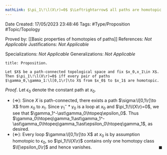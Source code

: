 ```yaml
---
mathLink: $\pi_1\!\l(X\r)=0$ $\Leftrightarrow$ all paths are homotopic
---
```


<div class="topSpace"></div>

Date Created: 17/05/2023 23:48:46
Tags: #Type/Proposition #Topic/Topology

Proved by: [[Basic properties of homotopies of paths]]
References: _Not Applicable_
Justifications: _Not Applicable_

Specializations: _Not Applicable_
Generalizations: _Not Applicable_

``` ad-Proposition
title: Proposition.

Let $X$ be a path-connected topological space and fix $x_0,x_1\in X$. Then $\pi_1\!\l(X\r)=0$ iff every pair of paths $\gamma_0,\gamma_1:\l[0,1\r]\to X$ from $x_0$ to $x_1$ are homotopic.

```

_Proof_. Let $\epsilon_0$ denote the constant path at $x_0$.
* ($\Rightarrow$): Since $X$ is path-connected, there exists a path $\sigma:\l[0,1\r]\to X$ from $x_0$ to $x_1$. Since $\gamma_1^-\ast\gamma_0$ is a loop at $x_0$ and $\pi_1\!\l(X\r)=0$, we see that $\gamma_1^-\ast\gamma_0\htopeq\epsilon_0$. Thus $\gamma_0\htopeq\gamma_1\ast\gamma_1^-\ast\gamma_0\htopeq\gamma_1\ast\epsilon_0\htopeq\gamma_1$, as desired.
* ($\Leftarrow$): Every loop $\gamma:\l[0,1\r]\to X$ at $x_0$ is by assumption homotopic to $\epsilon_0$, so $\pi_1\!\l(X\r)$ contains only one homotopy class $\l[\epsilon_0\r]$ and hence vanishes.<span style="float:right;">$\blacksquare$</span>
